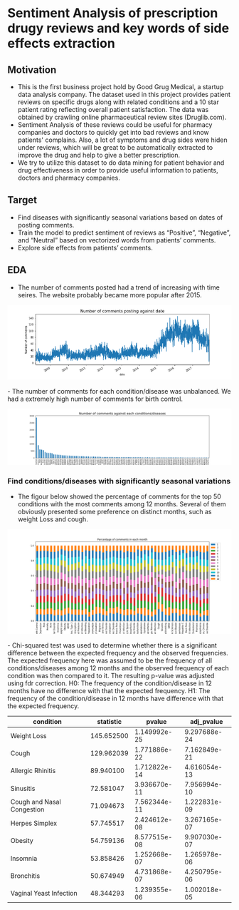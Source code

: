# Sentiment Analysis of prescription drugy reviews and key words of side effects extraction
## Motivation
- This is the first business project hold by Good Grug Medical, a startup data analysis company.  The dataset used in this project provides patient reviews on specific drugs along with related conditions and a 10 star patient rating reflecting overall patient satisfaction. The data was obtained by crawling online pharmaceutical review sites  (Druglib.com). 
- Sentiment Analysis of these reviews could be useful for pharmacy companies and doctors to quickly get into bad reviews and know patients' complains. Also, a lot of symptoms and drug sides were hiden under reviews, which will be great to be automatically extracted to improve the drug and help to give a better prescription. 
- We try to utilize this dataset to do data mining for patient behavior and drug effectiveness in order to provide useful information to patients, doctors and pharmacy companies.

## Target
- Find diseases with significantly seasonal variations based on dates of posting comments.  
- Train the model to predict sentiment of reviews as “Positive”, “Negative”, and “Neutral” based on vectorized words from patients’ comments.
- Explore side effects from patients’ comments.

## EDA
- The number of comments posted had a trend of increasing with time seires. The website probably became more popular after 2015. 
<p align="center">
   <img src="Plot/num_comments_date.png" alt="alternate text">
</p>
- The number of comments for each condition/disease was unbalanced. We had a extremely high number of comments for birth control.
<p align="center">
   <img src="Plot/num_comments_each_condition.png" alt="alternate text">
</p>

### Find conditions/diseases with significantly seasonal variations
- The figour below showed the percentage of comments for the top 50 conditions with the most comments among 12 months. Several of them obviously presented some preference on distinct months, such as weight Loss and cough.	
<p align="center">
   <img src="Plot/Per_comments_month.png" alt="alternate text">
</p>
- Chi-squared test was used to determine whether there is a significant difference between the expected frequency and the observed frequencies. The expected frequency here was assumed to be the frequency of all conditions/diseases among 12 months and the observed frequency of each condition was then compared to it. The resulting p-value was adjusted using fdr correction.
H0: The frequency of the condition/disease in 12 months have no difference with that the expected frequency.
H1: The frequency of the condition/disease in 12 months have difference with that the expected frequency.

|condition|statistic|pvalue|adj_pvalue|
|---|---|---|---|
|Weight Loss|145.652500|1.149992e-25|9.297688e-24|
|Cough|129.962039|1.771886e-22|7.162849e-21|
|Allergic Rhinitis|89.940100|1.712822e-14|4.616054e-13|
|Sinusitis|72.581047|3.936670e-11|7.956994e-10|
|Cough and Nasal Congestion|71.094673|7.562344e-11|1.222831e-09|
|Herpes Simplex|57.745517|2.424612e-08|3.267165e-07|
|Obesity|54.759136|8.577515e-08|9.907030e-07|
|Insomnia|53.858426|1.252668e-07|1.265978e-06|
|Bronchitis|50.674949|4.731868e-07|4.250795e-06|
|Vaginal Yeast Infection|48.344293|1.239355e-06|1.002018e-05|

